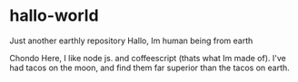 # hallo-world
Just another earthly repository
Hallo, Im human being from earth

Chondo Here, I like node js. and coffeescript (thats what Im made of).
I've had tacos on the moon, and find them far superior than the tacos on earth.

